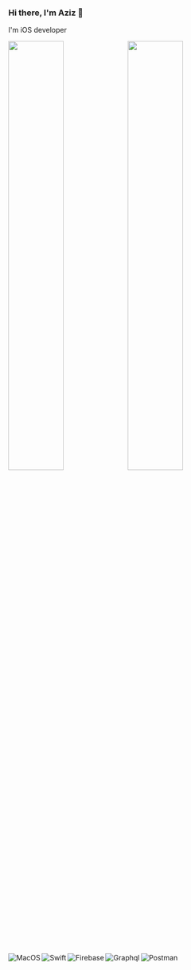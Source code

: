 ### Hi there, I'm Aziz 👋
 I'm iOS developer

<img align="left" width="47%" src="https://github-readme-stats.vercel.app/api?username=teendream&show_icons=true&theme=radical" />

<img align="left" width="47%" src="https://github-readme-stats.vercel.app/api/top-langs/?username=teendream&layout=compact" />

<div>
<img align="left" alt="MacOS" src="https://img.shields.io/badge/mac%20os-000000?style=for-the-badge&logo=macos&logoColor=F0F0F0" />
<img align="left" alt="Swift" src="https://img.shields.io/badge/swift-F54A2A?style=for-the-badge&logo=swift&logoColor=white" />
<img align="left" alt="Firebase" src="https://img.shields.io/badge/Firebase-039BE5?style=for-the-badge&logo=Firebase&logoColor=white" />
<img align="left" alt="Graphql" src="https://img.shields.io/badge/-ApolloGraphQL-311C87?style=for-the-badge&logo=apollo-graphql" />
<img alt="Postman" src="https://img.shields.io/badge/Postman-FF6C37?style=for-the-badge&logo=postman&logoColor=white" />
</div>
